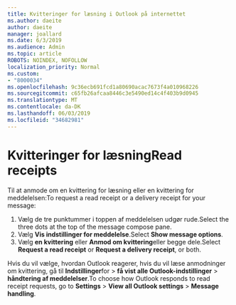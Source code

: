 ```yaml
---
title: Kvitteringer for læsning i Outlook på internettet
ms.author: daeite
author: daeite
manager: joallard
ms.date: 6/3/2019
ms.audience: Admin
ms.topic: article
ROBOTS: NOINDEX, NOFOLLOW
localization_priority: Normal
ms.custom:
- "8000034"
ms.openlocfilehash: 9c36ecb691fcd1a80690acac7673f4a010968226
ms.sourcegitcommit: c65fb26afcaa8446c3e5490ed14c4f403b9d0945
ms.translationtype: MT
ms.contentlocale: da-DK
ms.lasthandoff: 06/03/2019
ms.locfileid: "34682981"
---
```

# <a name="read-receipts"></a><span data-ttu-id="e119c-102">Kvitteringer for læsning</span><span class="sxs-lookup"><span data-stu-id="e119c-102">Read receipts</span></span>

<span data-ttu-id="e119c-103">Til at anmode om en kvittering for læsning eller en kvittering for meddelelsen:</span><span class="sxs-lookup"><span data-stu-id="e119c-103">To request a read receipt or a delivery receipt for your message:</span></span> 

1. <span data-ttu-id="e119c-104">Vælg de tre punktummer i toppen af meddelelsen udgør rude.</span><span class="sxs-lookup"><span data-stu-id="e119c-104">Select the three dots at the top of the message compose pane.</span></span>
1. <span data-ttu-id="e119c-105">Vælg **Vis indstillinger for meddelelse**.</span><span class="sxs-lookup"><span data-stu-id="e119c-105">Select **Show message options**.</span></span>
1. <span data-ttu-id="e119c-106">Vælg **en kvittering** eller **Anmod om kvittering**eller begge dele.</span><span class="sxs-lookup"><span data-stu-id="e119c-106">Select **Request a read receipt** or **Request a delivery receipt**, or both.</span></span>

<span data-ttu-id="e119c-107">Hvis du vil vælge, hvordan Outlook reagerer, hvis du vil læse anmodninger om kvittering, gå til **Indstillinger**for > **få vist alle Outlook-indstillinger** > **håndtering af meddelelser**.</span><span class="sxs-lookup"><span data-stu-id="e119c-107">To choose how Outlook responds to read receipt requests, go to **Settings** > **View all Outlook settings** > **Message handling**.</span></span>